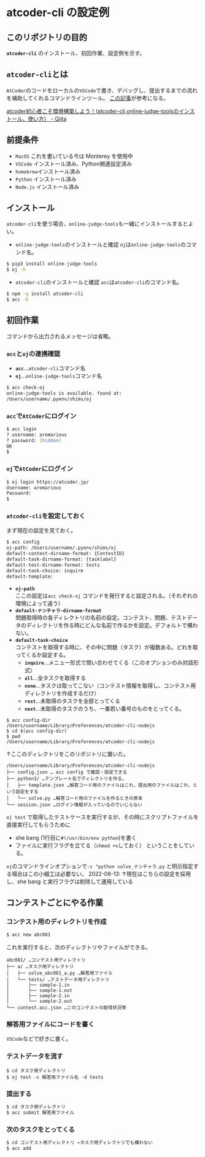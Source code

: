 # atcoder-cli の設定例

## このリポジトリの目的
**`atcoder-cli`** のインストール、初回作業、設定例を示す。

## `atcoder-cli`とは
`AtCoder`のコードをローカルの`VSCode`で書き、デバッグし、提出するまでの流れを補助してくれるコマンドラインツール。
[この記事](https://qiita.com/Adaachill/items/3d4ddad56c5c2cc372cd)が参考になる。

[atcoder初心者こそ環境構築しよう！\(atcoder\-cli,online\-judge\-toolsのインストール、使い方） \- Qiita](https://qiita.com/Adaachill/items/3d4ddad56c5c2cc372cd)

## 前提条件
- `MacOS` これを書いている今は Monterey を使用中
- `VSCode` インストール済み、Python関連設定済み
- `homebrew`インストール済み
- `Python` インストール済み
- `Node.js` インストール済み

## インストール
`atcoder-cli`を使う場合、`online-judge-tools`も一緒にインストールするとよい。

- `online-judge-tools`のインストールと確認
`oj`は`online-judge-tools`のコマンド名。
```zsh
$ pip3 install online-judge-tools 
$ oj -h
```
- `atcoder-cli`のインストールと確認
`acc`は`atcoder-cli`のコマンド名。
```zsh
$ npm -g install atcoder-cli
$ acc -h
```

## 初回作業
コマンドから出力されるメッセージは省略。
### `acc`と`oj`の連携確認
- **`acc`**…`atcoder-cli`コマンド名
- **`oj`**…`online-judge-tools`コマンド名
```zsh
$ acc check-oj
online-judge-tools is available. found at:
/Users/username/.pyenv/shims/oj
```
### `acc`で`AtCoder`にログイン
```zsh
$ acc login
? username: aromarious
? password: [hidden]
OK
$
```

### `oj`で`AtCoder`にログイン
```zsh
$ oj login https://atcoder.jp/
Username: aromarious
Password: 
$
```

### `atcoder-cli`を設定しておく
まず現在の設定を見ておく。
```zsh
$ acc config
oj-path: /Users/username/.pyenv/shims/oj
default-contest-dirname-format: {ContestID}
default-task-dirname-format: {tasklabel}
default-test-dirname-format: tests
default-task-choice: inquire
default-template:
```
- **`oj-path`**<br>ここの設定は`acc check-oj` コマンドを発行すると設定される。（それぞれの環境によって違う）
- **`default-ナンチャラ-dirname-format`** <br>問題取得時の各ディレクトリの名前の設定。コンテスト、問題、テストデータのディレクトリを作る時にどんな名前で作るかを設定。デフォルトで構わない。
- **`default-task-choice`**<br>コンテストを取得する時に、その中に問題（タスク）が複数ある。どれを取ってくるか設定する。
  - **`inquire`**…メニュー形式で問い合わせてくる（このオプションのみ対話形式）
  - **`all`**…全タスクを取得する
  - **`none`**…タスクは取ってこない（コンテスト情報を取得し、コンテスト用ディレクトリを作成するだけ）
  - **`rest`**…未取得のタスクを全部とってくる
  - **`next`**…未取得のタスクのうち、一番若い番号のものをとってくる。

```
$ acc config-dir
/Users/username/Library/Preferences/atcoder-cli-nodejs
$ cd $(acc config-dir)
$ pwd
/Users/username/Library/Preferences/atcoder-cli-nodejs
```

↑ここのディレクトリをこのリポジトリに置いた。
```
/Users/username/Library/Preferences/atcoder-cli-nodejs
├── config.json … acc config で確認・設定できる
├── python3/ …テンプレート名でディレクトリを作る。
│   ├── template.json …解答コード用のファイルはこれ、提出用のファイルはこれ、という設定をする
│   └── solve.py …解答コード用のファイルを作るときの原本
└── session.json …ログイン情報が入っているのでいじらない
```

`oj test` で取得したテストケースを実行するが、その時にスクリプトファイルを直接実行してもらうために
- she bang (1行目に`#!/usr/bin/env python`)を書く
- ファイルに実行フラグを立てる（`chmod +x`しておく）
ということをしている。

`oj`のコマンドラインオプションで`-c "python solve_ナンチャラ.py` と明示指定する場合はこの小細工は必要ない。
2022-08-13: ↑現在はこちらの設定を採用し、she bang と実行フラグは削除して運用している

## コンテストごとにやる作業
### コンテスト用のディレクトリを作成
```zsh
$ acc new abc081
```

これを実行すると、次のディレクトリやファイルができる。
```
abc081/ …コンテスト用ディレクトリ
├── a/ …タスク用ディレクトリ
│   ├── solve_abc081_a.py …解答用ファイル
│   └── tests/ …テストデータ用ディレクトリ
│       ├── sample-1.in
│       ├── sample-1.out
│       ├── sample-2.in
│       └── sample-2.out
└── contest.acc.json …このコンテストの取得状況等
```

### 解答用ファイルにコードを書く
`VSCode`などで好きに書く。

### テストデータを流す
```
$ cd タスク用ディレクトリ
$ oj test -c 解答用ファイル名 -d tests
```

### 提出する
```zsh
$ cd タスク用ディレクトリ
$ acc submit 解答用ファイル
```

### 次のタスクをとってくる
```zsh
$ cd コンテスト用ディレクトリ ←タスク用ディレクトリでも構わない
$ acc add
```

